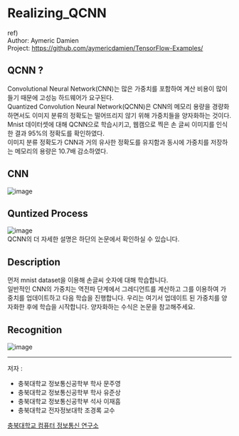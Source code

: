 # Realizing_QCNN

ref)  
Author: Aymeric Damien  
Project: https://github.com/aymericdamien/TensorFlow-Examples/  


## QCNN ?
Convolutional Neural Network(CNN)는 많은 가중치를 포함하여 계산 비용이 많이 들기 때문에 고성능 하드웨어가 요구된다.  
Quantized Convolution Neural Network(QCNN)은 CNN의 메모리 용량을 경량화 하면서도 이미지 분류의 정확도는 떨어뜨리지 않기 위해 가중치들을 양자화하는 것이다.  
Mnist 데이터셋에 대해 QCNN으로 학습시키고, 웹캠으로 찍은 손 글씨 이미지를 인식한 결과 95%의 정확도를 확인하였다.   
이미지 분류 정확도가 CNN과 거의 유사한 정확도를 유지함과 동시에 가중치를 저장하는 메모리의 용량은 10.7배 감소하였다.  

## CNN
![image](https://github.com/MunProoo/Realizing_QCNN/assets/52486862/98f123bd-ae13-440e-981f-926bcf8950e9)


## Quntized Process
![image](https://github.com/MunProoo/Realizing_QCNN/assets/52486862/28509274-105c-46a7-bb8b-d525f8636aac)  
QCNN의 더 자세한 설명은 하단의 논문에서 확인하실 수 있습니다.

## Description
먼저 mnist dataset을 이용해 손글씨 숫자에 대해 학습합니다.  
일반적인 CNN의 가중치는 역전파 단계에서 그레디언트를 계산하고 그를 이용하여 가중치를 업데이트하고 다음 학습을 진행합니다.
우리는 여기서 업데이트 된 가중치를 양자화한 후에 학습을 시작합니다. 양자화하는 수식은 논문을 참고해주세요.


## Recognition
![image](https://github.com/MunProoo/Realizing_QCNN/assets/52486862/43446996-0d5c-41fd-b7f3-f64978de1b8f)  


---
저자 : 
- 충북대학교 정보통신공학부 학사 문주영
- 충북대학교 정보통신공학부 학사 유준상
- 충북대학교 정보통신공학부 석사 이재흠
- 충북대학교 전자정보대학 조경록 교수
  
[충북대학교 컴퓨터 정보통신 연구소](https://ricic.cbnu.ac.kr/ricic/journal_collection/37217)
